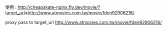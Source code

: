 使用 :
http://cheapskate-nginx.fly.dev/movie/?target_url=http://www.atmovies.com.tw/movie/fden92906216/

proxy pass to target_url
http://www.atmovies.com.tw/movie/fden92906216/
